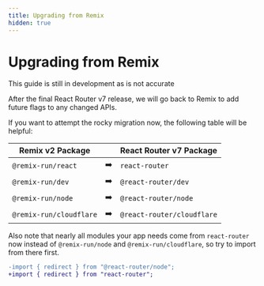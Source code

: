 ```yaml
---
title: Upgrading from Remix
hidden: true
---
```


# Upgrading from Remix

<docs-warning>This guide is still in development as is not accurate</docs-warning>

After the final React Router v7 release, we will go back to Remix to add future flags to any changed APIs.

If you want to attempt the rocky migration now, the following table will be helpful:

| Remix v2 Package        |     | React Router v7 Package    |
| ----------------------- | --- | -------------------------- |
| `@remix-run/react`      | ➡️  | `react-router`             |
| `@remix-run/dev`        | ➡️  | `@react-router/dev`        |
| `@remix-run/node`       | ➡️  | `@react-router/node`       |
| `@remix-run/cloudflare` | ➡️  | `@react-router/cloudflare` |

Also note that nearly all modules your app needs come from `react-router` now instead of `@remix-run/node` and `@remix-run/cloudflare`, so try to import from there first.

```diff
-import { redirect } from "@react-router/node";
+import { redirect } from "react-router";
```
